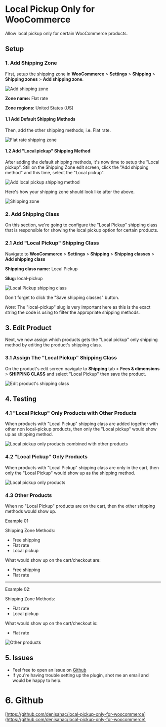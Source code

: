 # Local Pickup Only for WooCommerce

Allow local pickup only for certain WooCommerce products.

## Setup

### 1. Add Shipping Zone

First, setup the shipping zone in **WooCommerce** > **Settings** > **Shipping** > **Shipping zones** > **Add shipping zone**.

![Add shipping zone](assets/images/guides/add-shipping-zone.jpg)

**Zone name:** Flat rate

**Zone regions:** United States (US)

#### 1.1 Add Default Shipping Methods

Then, add the other shipping methods; i.e. Flat rate.

![Flat rate shipping zone](assets/images/guides/shipping-zone-flat-rate.jpg)

#### 1.2 Add "Local pickup" Shipping Method

After adding the default shipping methods, it's now time to setup the "Local pickup". Still on the Shipping Zone edit screen, click the "Add shipping method" and this time, select the "Local pickup".

![Add local pickup shipping method](assets/images/guides/add-local-pickup-shipping-method.jpg)

Here's how your shipping zone should look like after the above.

![Shipping zone](assets/images/guides/shipping-zone.jg)

### 2. Add Shipping Class

On this section, we're going to configure the "Local Pickup" shipping class that is responsible for showing the local pickup option for certain products.

### 2.1 Add "Local Pickup" Shipping Class

Navigate to **WooCommerce** > **Settings** > **Shipping** > **Shipping classes** > **Add shipping class**

**Shipping class name:** Local Pickup

**Slug:** local-pickup

![Local Pickup shipping class](assets/images/guides/shipping-class-local-pickup.jpg)

Don't forget to click the "Save shipping classes" button.

*Note:* The "local-pickup" slug is very important here as this is the exact string the code is using to filter the appropriate shipping methods. 

## 3. Edit Product

Next, we now assign which products gets the "Local pickup" only shipping method by editing the product's shipping class.

### 3.1 Assign The "Local Pickup" Shipping Class

On the product's edit screen navigate to **Shipping** tab > **Fees & dimensions** > **SHIPPING CLASS** and select "Local Pickup" then save the product.

![Edit product's shipping class](assets/images/guides/edit-product.jpg)

## 4. Testing

### 4.1 "Local Pickup" Only Products with Other Products

When products with "Local Pickup" shipping class are added together with other non local-pickup products, then only the "Local pickup" would show up as shipping method.

![Local pickup only products combined with other products](assets/images/guides/cart-with-other-items-local-pickup-only.jpg)


### 4.2 "Local Pickup" Only Products

When products with "Local Pickup" shipping class are only in the cart, then only the "Local Pickup" would show up as the shipping method.

![Local pickup only products](assets/images/guides/cart-local-pickup-only.jpg)

### 4.3 Other Products

When no "Local Pickup" products are on the cart, then the other shipping methods would show up.

Example 01:

Shipping Zone Methods:

- Free shipping
- Flat rate
- Local pickup

What would show up on the cart/checkout are:

- Free shipping
- Flat rate

---

Example 02:

Shipping Zone Methods:

- Flat rate
- Local pickup

What would show up on the cart/checkout is:

- Flat rate

![Other products](assets/images/guides/other-products.jpg)

## 5. Issues

- Feel free to open an issue on [Github](https://github.com/denisahac/local-pickup-only-for-woocommerce)
- If you're having trouble setting up the plugin, shot me an email and would be happy to help.

# 6. Github

[https://github.com/denisahac/local-pickup-only-for-woocommerce](https://github.com/denisahac/local-pickup-only-for-woocommerce)
